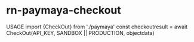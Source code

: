 # rn-paymaya-checkout

USAGE
    import {CheckOut} from './paymaya'
    const checkoutresult = await CheckOut(API_KEY, SANDBOX || PRODUCTION, objectdata)
